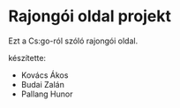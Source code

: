 # Rajongói oldal projekt

Ezt a Cs:go-ról szóló rajongói oldal.

 készítette: 
 - Kovács Ákos
 - Budai Zalán
 - Pallang Hunor